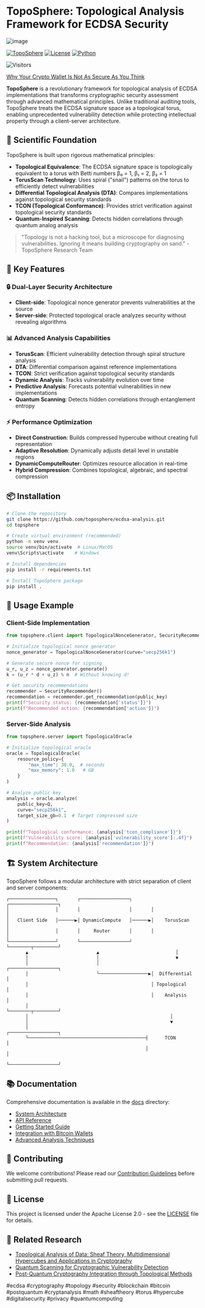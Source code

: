 # TopoSphere: Topological Analysis Framework for ECDSA Security
![image](https://github.com/user-attachments/assets/a5a6f428-aa0b-4ad2-85a9-69360e00d63f)

[![TopoSphere](https://img.shields.io/badge/TopoSphere-Revolutionary%20Security%20Framework-blue)](https://github.com/toposphere/ecdsa-analysis)
[![License](https://img.shields.io/badge/License-Apache%202.0-blue.svg)](https://opensource.org/licenses/Apache-2.0)
[![Python](https://img.shields.io/badge/Python-3.8%2B-blue.svg)](https://python.org)

![Visitors](https://api.visitorbadge.io/api/visitors?path=https://github.com/yourrepo&label=Visitors&countColor=%23263759)

[Why Your Crypto Wallet Is Not As Secure As You Think](https://github.com/miroaleksej/isogenyguard-sdk/blob/main/Why%20Your%20Crypto%20Wallet%20Is%20Not%20As%20Secure%20As%20You%20Think.md)


**TopoSphere** is a revolutionary framework for topological analysis of ECDSA implementations that transforms cryptographic security assessment through advanced mathematical principles. Unlike traditional auditing tools, TopoSphere treats the ECDSA signature space as a topological torus, enabling unprecedented vulnerability detection while protecting intellectual property through a client-server architecture.

## 🔬 Scientific Foundation

TopoSphere is built upon rigorous mathematical principles:

- **Topological Equivalence**: The ECDSA signature space is topologically equivalent to a torus with Betti numbers β₀ = 1, β₁ = 2, β₂ = 1
- **TorusScan Technology**: Uses spiral ("snail") patterns on the torus to efficiently detect vulnerabilities
- **Differential Topological Analysis (DTA)**: Compares implementations against topological security standards
- **TCON (Topological Conformance)**: Provides strict verification against topological security standards
- **Quantum-Inspired Scanning**: Detects hidden correlations through quantum analog analysis

> "Topology is not a hacking tool, but a microscope for diagnosing vulnerabilities. Ignoring it means building cryptography on sand." - TopoSphere Research Team

## 🚀 Key Features

### 🔒 Dual-Layer Security Architecture
- **Client-side**: Topological nonce generator prevents vulnerabilities at the source
- **Server-side**: Protected topological oracle analyzes security without revealing algorithms

### 📊 Advanced Analysis Capabilities
- **TorusScan**: Efficient vulnerability detection through spiral structure analysis
- **DTA**: Differential comparison against reference implementations
- **TCON**: Strict verification against topological security standards
- **Dynamic Analysis**: Tracks vulnerability evolution over time
- **Predictive Analysis**: Forecasts potential vulnerabilities in new implementations
- **Quantum Scanning**: Detects hidden correlations through entanglement entropy

### ⚡ Performance Optimization
- **Direct Construction**: Builds compressed hypercube without creating full representation
- **Adaptive Resolution**: Dynamically adjusts detail level in unstable regions
- **DynamicComputeRouter**: Optimizes resource allocation in real-time
- **Hybrid Compression**: Combines topological, algebraic, and spectral compression

## 📦 Installation

```bash
# Clone the repository
git clone https://github.com/toposphere/ecdsa-analysis.git
cd topsphere

# Create virtual environment (recommended)
python -m venv venv
source venv/bin/activate  # Linux/MacOS
venv\Scripts\activate    # Windows

# Install dependencies
pip install -r requirements.txt

# Install TopoSphere package
pip install .
```

## 🧪 Usage Example

### Client-Side Implementation
```python
from topsphere.client import TopologicalNonceGenerator, SecurityRecommender

# Initialize topological nonce generator
nonce_generator = TopologicalNonceGenerator(curve="secp256k1")

# Generate secure nonce for signing
u_r, u_z = nonce_generator.generate()
k = (u_r * d + u_z) % n  # Without knowing d!

# Get security recommendations
recommender = SecurityRecommender()
recommendation = recommender.get_recommendation(public_key)
print(f"Security status: {recommendation['status']}")
print(f"Recommended action: {recommendation['action']}")
```

### Server-Side Analysis
```python
from topsphere.server import TopologicalOracle

# Initialize topological oracle
oracle = TopologicalOracle(
    resource_policy={
        "max_time": 30.0,  # seconds
        "max_memory": 1.0   # GB
    }
)

# Analyze public key
analysis = oracle.analyze(
    public_key=Q,
    curve="secp256k1",
    target_size_gb=0.1  # Target compressed size
)

print(f"Topological conformance: {analysis['tcon_compliance']}")
print(f"Vulnerability score: {analysis['vulnerability_score']:.4f}")
print(f"Recommendation: {analysis['recommendation']}")
```

## 🏗️ System Architecture

TopoSphere follows a modular architecture with strict separation of client and server components:

```
┌─────────────────┐       ┌──────────────────┐       ┌──────────────────┐
│                 │       │                  │       │                  │
│   Client Side   │──────▶│ DynamicCompute   │──────▶│    TorusScan     │
│                 │       │     Router       │       │                  │
└─────────────────┘       └──────────────────┘       └────────┬─────────┘
       ▲                         ▲                            │
       │                         │                            ▼
       │                         │                   ┌──────────────────┐
       │                         └──────────────────▶│  Differential    │
       │                                             │ Topological      │
       │                                             │    Analysis      │
       │                                             └────────┬─────────┘
       │                                                    │
       │                                                    ▼
       │                                           ┌──────────────────┐
       └───────────────────────────────────────────┤      TCON        │
                                                   │                  │
                                                   └──────────────────┘
```

## 📚 Documentation

Comprehensive documentation is available in the [docs](docs/) directory:

- [System Architecture](docs/architecture/system_architecture.md)
- [API Reference](docs/api/client_api.md)
- [Getting Started Guide](docs/tutorials/getting_started.md)
- [Integration with Bitcoin Wallets](docs/tutorials/integration_with_bitcoin_wallets.md)
- [Advanced Analysis Techniques](docs/tutorials/advanced_analysis_techniques.md)

## 🤝 Contributing

We welcome contributions! Please read our [Contribution Guidelines](CONTRIBUTING.md) before submitting pull requests.

## 📜 License

This project is licensed under the Apache License 2.0 - see the [LICENSE](LICENSE) file for details.

## 🔗 Related Research

- [Topological Analysis of Data: Sheaf Theory, Multidimensional Hypercubes and Applications in Cryptography](docs/research/topological_analysis_paper.pdf)
- [Quantum Scanning for Cryptographic Vulnerability Detection](docs/research/quantum_scanning_paper.pdf)
- [Post-Quantum Cryptography Integration through Topological Methods](docs/research/post_quantum_integration.pdf)

#ecdsa #cryptography #topology #security #blockchain #bitcoin #postquantum #cryptanalysis #math #sheaftheory #torus #hypercube #digitalsecurity #privacy #quantumcomputing
